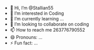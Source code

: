 - 👋 Hi, I’m @Stallian55
- 👀 I’m interested in Coding
- 🌱 I’m currently learning ...
- 💞️ I’m looking to collaborate on coding
- 📫 How to reach me 263776790552
- 😄 Pronouns: ...
- ⚡ Fun fact: ...

<!---
Stallian55/Stallian55 is a ✨ special ✨ repository because its `README.md` (this file) appears on your GitHub profile.
You can click the Preview link to take a look at your changes.
--->
